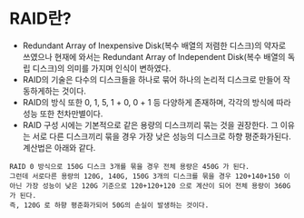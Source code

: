 # RAID란?
- Redundant Array of Inexpensive Disk(복수 배열의 저렴한 디스크)의 약자로 쓰였으나 현재에 와서는 Redundant Array of Independent Disk(복수 배열의 독립 디스크)의 의미를 가지며 인식이 변하였다.  
- RAID의 기술은 다수의 디스크들을 하나로 묶어 하나의 논리적 디스크로 만들어 작동하게하는 것이다.  
- RAID의 방식 또한 0, 1, 5, 1 + 0, 0 + 1 등 다양하게 존재하며, 각각의 방식에 따라 성능 또한 천차만별이다.
- RAID 구성 시에는 기본적으로 같은 용량의 디스크끼리 묶는 것을 권장한다. 그 이유는 서로 다른 디스크끼리 묶을 경우 가장 낮은 성능의 디스크로 하향 평준화가된다. 계산법은 아래와 같다.  

```
RAID 0 방식으로 150G 디스크 3개를 묶을 경우 전체 용량은 450G 가 된다.
그런데 서로다른 용량의 120G, 140G, 150G 3개의 디스크를 묶을 경우 120+140+150 이 아닌 가장 성능이 낮은 120G 기준으로 120+120+120 으로 계산이 되어 전체 용량이 360G 가 된다.
즉, 120G 로 하향 평준화가되어 50G의 손실이 발생하는 것이다.
```

